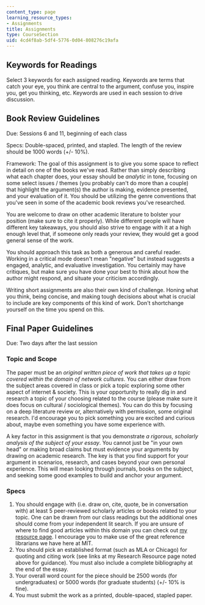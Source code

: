 ```yaml
---
content_type: page
learning_resource_types:
- Assignments
title: Assignments
type: CourseSection
uid: 4cd4f8ab-5df4-5776-0d04-808276c19afa
---
```


Keywords for Readings
---------------------

Select 3 keywords for each assigned reading. Keywords are terms that catch your eye, you think are central to the argument, confuse you, inspire you, get you thinking, etc. Keywords are used in each session to drive discussion.

Book Review Guidelines
----------------------

Due: Sessions 6 and 11, beginning of each class

Specs: Double-spaced, printed, and stapled. The length of the review should be 1000 words (+/- 10%).

Framework: The goal of this assignment is to give you some space to reflect in detail on one of the books we've read. Rather than simply describing what each chapter does, your essay should be _analytic_ in tone, focusing on some select issues / themes (you probably can't do more than a couple) that highlight the argument(s) the author is making, evidence presented, and your evaluation of it. You should be utilizing the genre conventions that you've seen in some of the academic book reviews you've researched.

You are welcome to draw on other academic literature to bolster your position (make sure to cite it properly). While different people will have different key takeaways, you should also strive to engage with it at a high enough level that, if someone only reads your review, they would get a good general sense of the work.

You should approach this task as both a generous and careful reader. Working in a critical mode doesn't mean "negative" but instead suggests a engaged, analytic, and evaluative investigation. You certainly may have critiques, but make sure you have done your best to think about how the author might respond, and situate your criticism accordingly.

Writing short assignments are also their own kind of challenge. Honing what you think, being concise, and making tough decisions about what is crucial to include are key components of this kind of work. Don't shortchange yourself on the time you spend on this.

Final Paper Guidelines
----------------------

Due: Two days after the last session

### Topic and Scope

The paper must be an _original written piece of work that takes up a topic covered within the domain of network cultures_. You can either draw from the subject areas covered in class or pick a topic exploring some other aspect of internet & society. This is your opportunity to really dig in and research a topic of your choosing related to the course (please make sure it does focus on cultural / sociological themes). You can do this by focusing on a deep literature review or, alternatively with permission, some original research. I'd encourage you to pick something you are excited and curious about, maybe even something you have some experience with.

A key factor in this assignment is that you demonstrate _a rigorous, scholarly analysis of the subject of your essay_. You cannot just be "in your own head" or making broad claims but must evidence your arguments by drawing on academic research. The key is that you find support for your argument in scenarios, research, and cases beyond your own personal experience. This will mean looking through journals, books on the subject, and seeking some good examples to build and anchor your argument.

### Specs

1.  You should engage with (i.e. draw on, cite, quote, be in conversation with) at least 5 peer-reviewed scholarly articles or books related to your topic. One can be drawn from our class readings but the additional ones should come from your independent lit search. If you are unsure of where to find good articles within this domain you can check out [my resource page](http://tltaylor.com/teaching/research-resources-for-students/). I encourage you to make use of the great reference librarians we have here at MIT.
2.  You should pick an established format (such as MLA or Chicago) for quoting and citing work (see links at my Research Resource page noted above for guidance). You must also include a complete bibliography at the end of the essay.
3.  Your overall word count for the piece should be 2500 words (for undergraduates) or 5000 words (for graduate students) (+/- 10% is fine).
4.  You must submit the work as a printed, double-spaced, stapled paper.